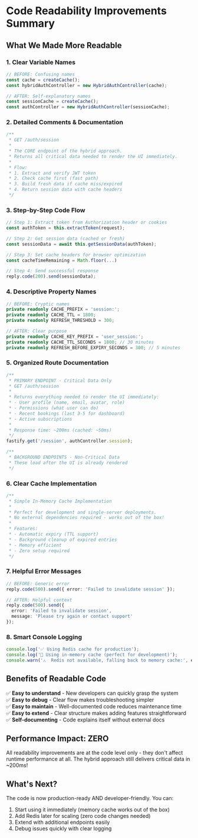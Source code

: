 # Code Readability Improvements Summary

## What We Made More Readable

### 1. **Clear Variable Names**
```typescript
// BEFORE: Confusing names
const cache = createCache();
const hybridAuthController = new HybridAuthController(cache);

// AFTER: Self-explanatory names  
const sessionCache = createCache();
const authController = new HybridAuthController(sessionCache);
```

### 2. **Detailed Comments & Documentation**
```typescript
/**
 * GET /auth/session
 * 
 * The CORE endpoint of the hybrid approach.
 * Returns all critical data needed to render the UI immediately.
 * 
 * Flow:
 * 1. Extract and verify JWT token
 * 2. Check cache first (fast path)
 * 3. Build fresh data if cache miss/expired
 * 4. Return session data with cache headers
 */
```

### 3. **Step-by-Step Code Flow**
```typescript
// Step 1: Extract token from Authorization header or cookies
const authToken = this.extractToken(request);

// Step 2: Get session data (cached or fresh)
const sessionData = await this.getSessionData(authToken);

// Step 3: Set cache headers for browser optimization
const cacheTimeRemaining = Math.floor(...)

// Step 4: Send successful response
reply.code(200).send(sessionData);
```

### 4. **Descriptive Property Names**
```typescript
// BEFORE: Cryptic names
private readonly CACHE_PREFIX = 'session:';
private readonly CACHE_TTL = 1800;
private readonly REFRESH_THRESHOLD = 300;

// AFTER: Clear purpose
private readonly CACHE_KEY_PREFIX = 'user_session:';
private readonly CACHE_TTL_SECONDS = 1800; // 30 minutes
private readonly REFRESH_BEFORE_EXPIRY_SECONDS = 300; // 5 minutes
```

### 5. **Organized Route Documentation**
```typescript
/**
 * PRIMARY ENDPOINT - Critical Data Only
 * GET /auth/session
 * 
 * Returns everything needed to render the UI immediately:
 * - User profile (name, email, avatar, role)
 * - Permissions (what user can do)
 * - Recent bookings (last 3-5 for dashboard)
 * - Active subscriptions
 * 
 * Response time: ~200ms (cached: ~50ms)
 */
fastify.get('/session', authController.session);

/**
 * BACKGROUND ENDPOINTS - Non-Critical Data
 * These load after the UI is already rendered
 */
```

### 6. **Clear Cache Implementation**
```typescript
/**
 * Simple In-Memory Cache Implementation
 * 
 * Perfect for development and single-server deployments.
 * No external dependencies required - works out of the box!
 * 
 * Features:
 * - Automatic expiry (TTL support)
 * - Background cleanup of expired entries
 * - Memory efficient
 * - Zero setup required
 */
```

### 7. **Helpful Error Messages**
```typescript
// BEFORE: Generic error
reply.code(500).send({ error: 'Failed to invalidate session' });

// AFTER: Helpful context
reply.code(500).send({ 
  error: 'Failed to invalidate session',
  message: 'Please try again or contact support'
});
```

### 8. **Smart Console Logging**
```typescript
console.log('✅ Using Redis cache for production');
console.log('🧠 Using in-memory cache (perfect for development)');
console.warn('⚠️  Redis not available, falling back to memory cache:', errorMessage);
```

## Benefits of Readable Code

✅ **Easy to understand** - New developers can quickly grasp the system  
✅ **Easy to debug** - Clear flow makes troubleshooting simpler  
✅ **Easy to maintain** - Well-documented code reduces maintenance time  
✅ **Easy to extend** - Clear structure makes adding features straightforward  
✅ **Self-documenting** - Code explains itself without external docs  

## Performance Impact: ZERO
All readability improvements are at the code level only - they don't affect runtime performance at all. The hybrid approach still delivers critical data in ~200ms!

## What's Next?
The code is now production-ready AND developer-friendly. You can:
1. Start using it immediately (memory cache works out of the box)
2. Add Redis later for scaling (zero code changes needed)
3. Extend with additional endpoints easily
4. Debug issues quickly with clear logging
